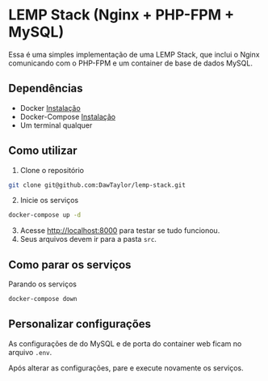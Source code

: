 # LEMP Stack (Nginx + PHP-FPM + MySQL)

Essa é uma simples implementação de uma LEMP Stack, que inclui o Nginx comunicando com o PHP-FPM e um container de base de dados MySQL.

## Dependências

- Docker [Instalação](https://docs.docker.com/engine/installation/#get-started)
- Docker-Compose [Instalação](https://docs.docker.com/compose/install/#install-compose)
- Um terminal qualquer

## Como utilizar

1. Clone o repositório
```sh
git clone git@github.com:DawTaylor/lemp-stack.git
```
2. Inicie os serviços
```sh
docker-compose up -d
```
3. Acesse [http://localhost:8000](http://localhost:8000) para testar se tudo funcionou.  
4. Seus arquivos devem ir para a pasta `src`.

## Como parar os serviços

Parando os serviços
```sh
docker-compose down
```

## Personalizar configurações

As configurações de do MySQL e de porta do container web ficam no arquivo `.env`.

Após alterar as configurações, pare e execute novamente os serviços.